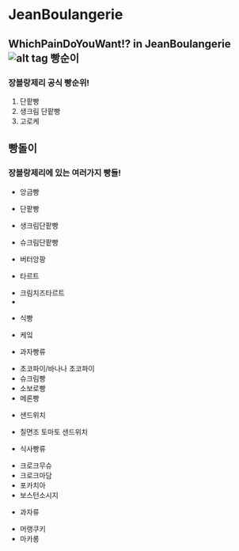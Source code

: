JeanBoulangerie
============================================
WhichPainDoYouWant!? in JeanBoulangerie
![alt tag](http://www.dtrix.co.kr/wp-content/uploads/2016/01/%EC%9F%9D%EB%B8%94%EB%9E%91%EC%A0%9C%EB%A6%AC_1.png)
빵순이
------------------------------
### 장블랑제리 공식 빵순위!
1. 단팥빵
2. 생크림 단팥빵
3. 고로케

빵돌이
-------------------------------
### 장블랑제리에 있는 여러가지 빵들!
- 앙금빵
 - 단팥빵
 - 생크림단팥빵
 - 슈크림단팥빵
 - 버터앙팡

- 타르트
 * 크림치즈타르트
 *

- 식빵

- 케잌

- 과자빵류
 * 초코파이/바나나 초코파이
 * 슈크림빵
 * 소보로빵
 * 메론빵

- 샌드위치
 * 칠면조 토마토 샌드위치


- 식사빵류
 * 크로크무슈
 * 크로크마담
 * 포카치아
 * 보스턴소시지


- 과자류
 * 머랭쿠키
 * 마카롱
